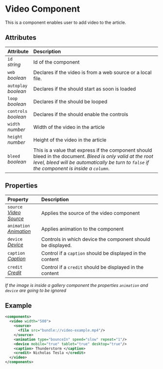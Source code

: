 # Video Component

This is a component enables user to add video to the article.

## Attributes

| Attribute                  | Description                                                                                                                                                                                                |
| :------------------------- | :--------------------------------------------------------------------------------------------------------------------------------------------------------------------------------------------------------- |
| `id` <br/> _string_        | Id of the component                                                                                                                                                                                        |
| `web` <br/> _boolean_      | Declares if the video is from a web source or a local file.                                                                                                                                                |
| `autoplay` <br/> _boolean_ | Declares if the should start as soon is loaded                                                                                                                                                             |
| `loop` <br/> _boolean_     | Declares if the should be looped                                                                                                                                                                           |
| `controls` <br/> _boolean_ | Declares if the should enable the controls                                                                                                                                                                 |
| `width` <br/> _number_     | Width of the video in the article                                                                                                                                                                          |
| `height` <br/> _number_    | Height of the video in the article                                                                                                                                                                         |
| `bleed` <br/> _boolean_    | This is a value that express if the component should bleed in the document. _Bleed is only valid at the root level, bleed will be automatically be turn to `false` if the component is inside a `column`._ |


## Properties
| Property                                                          | Description                                                 |
| :---------------------------------------------------------------- | :---------------------------------------------------------- |
| `source` <br/> _‌[Video Source](./video/Source.md)_                | Applies the source of the video component                   |
| `animation` <br/> _‌[Animation](../format/AnimationDescriptor.md)_ | Applies animation to the component                          |
| `device` <br/>_[Device](../format/DeviceDescriptor.md)_           | Controls in which device the component should be displayed. |
| `caption` <br/>_[Caption](../format/CaptionDescriptor.md)_        | Control if a `caption` should be displayed in the content   |
| `credit` <br/>_[Credit](../format/CreditDescriptor.md)_           | Control if a `credit` should be displayed in the content    |

_If the image is inside a gallery component the properties `animation` and `device` are going to be ignored_

## Example
```xml
<components>
  <video width="500">
    <source>
      <file src="bundle://video-example.mp4"/>
    </source>
    <animation type="bounceIn" speed="slow" repeat="1"/>
    <device mobile="true" tablet="true" desktop="true"/>
    <caption> Thunderstorm </caption>
    <credit> Nicholas Tesla </credit>
  </video>
</components>
```